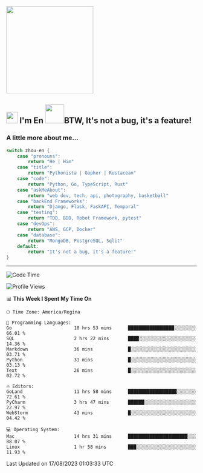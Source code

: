 <img align='center' src="https://media.giphy.com/media/GP1TJJSV4Ys1r64q2A/giphy.gif" width="230">

<h2><img src="https://emojis.slackmojis.com/emojis/images/1531849430/4246/blob-sunglasses.gif?1531849430" width="30"/> I'm En <img src="https://media.giphy.com/media/12oufCB0MyZ1Go/giphy.gif" width="50">BTW, It's not a bug, it's a feature!</h2>


<!-- <img align='right' src="https://media.giphy.com/media/M9gbBd9nbDrOTu1Mqx/giphy.gif" width="230"> -->


### A little more about me... 
<!--
```javascript
const zhou-en = {
    pronouns: "He" | "Him",
    title: "Pythonista" | "Gopher" | "Rustacean",
    code: ["Python", "Go", "Rust", "TypeScript"],
    askMeAbout: ["web dev", "tech", "app dev", "photography"],
    technologies: {
        backEnd: {
            python: ["Django", "Flask", "FaskAPI"],
            go: []
        },
        scraping: ["selenium", "scrapy", "spider"],
        testing: ["Robot Framework"],
        devOps: ["AWS", "Docker", "GCP", "Nginx"],
        databases: ["mongo", "postgresql", "sqlite"],
        misc: ["Firebase", "Heroku"]
    },
    architecture: ["Event Driven Architecture", "Microservices"],
    currentFocus: ["Temporal", "Rust"],
    funFact: "It's not a bug, it's a feature!"
};
```
  -->

```go
switch zhou-en {
    case "pronouns":
        return "He | Him"
    case "title":
        return "Pythonista | Gopher | Rustacean"
    case "code":
        return "Python, Go, TypeScript, Rust"
    case "askMeAbout":
        return "web dev, tech, api, photography, basketball"
    case "backEnd Frameworks":
        return "Django, Flask, FaskAPI, Temporal"
    case "testing":
        return "TDD, BDD, Robot Framework, pytest"
    case "devOps":
        return "AWS, GCP, Docker"
    case "database":
        return "MongoDB, PostgreSQL, Sqlit"
    default:
        return "It's not a bug, it's a feature!"
}
```




---
<!--START_SECTION:waka-->
![Code Time](http://img.shields.io/badge/Code%20Time-876%20hrs%2046%20mins-blue)

![Profile Views](http://img.shields.io/badge/Profile%20Views-0-blue)

📊 **This Week I Spent My Time On** 

```text
🕑︎ Time Zone: America/Regina

💬 Programming Languages: 
Go                       10 hrs 53 mins      █████████████████░░░░░░░░   66.01 % 
SQL                      2 hrs 22 mins       ████░░░░░░░░░░░░░░░░░░░░░   14.36 % 
Markdown                 36 mins             █░░░░░░░░░░░░░░░░░░░░░░░░   03.71 % 
Python                   31 mins             █░░░░░░░░░░░░░░░░░░░░░░░░   03.13 % 
Text                     26 mins             █░░░░░░░░░░░░░░░░░░░░░░░░   02.72 % 

🔥 Editors: 
GoLand                   11 hrs 58 mins      ██████████████████░░░░░░░   72.61 % 
PyCharm                  3 hrs 47 mins       ██████░░░░░░░░░░░░░░░░░░░   22.97 % 
WebStorm                 43 mins             █░░░░░░░░░░░░░░░░░░░░░░░░   04.42 % 

💻 Operating System: 
Mac                      14 hrs 31 mins      ██████████████████████░░░   88.07 % 
Linux                    1 hr 58 mins        ███░░░░░░░░░░░░░░░░░░░░░░   11.93 % 
```


 Last Updated on 17/08/2023 01:03:33 UTC
<!--END_SECTION:waka-->
